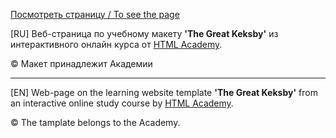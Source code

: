 <!DOCTYPE HTML>
<html>
  <head>
    <meta charset="utf-8">
  </head>
  <body>
    <div class="page-header">
      <p><a class="btn" href="https://bekirkhan.github.io/keksby_shop/">Посмотреть страницу / To see the page</a></p>
    </div>
    <div class="russian">
      <p>[RU] Веб-страница по учебному макету <b>'The Great Keksby'</b> из интерактивного онлайн курса от <a href="https://htmlacademy.ru/" target="_blank">HTML Academy</a>.</p>
      <p>&copy; Макет принадлежит Академии</p>
    </div>
    <hr>
    <div class="english">
      <p>[EN] Web-page on the learning website template <b>'The Great Keksby'</b> from an interactive online study course by <a href="https://htmlacademy.ru/" target="_blank">HTML Academy</a>.</p>
      <p>&copy; The tamplate belongs to the Academy.</p>
    </div>    
  </body>	
</html>
